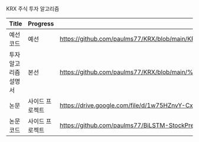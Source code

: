 KRX 주식 투자 알고리즘

|Title|Progress|Source|Lisence|
|---|---|---|---|
|예선 코드|예선|https://github.com/paulms77/KRX/blob/main/KRX_Project_paul77ms.ipynb|Free|
|투자 알고리즘 설명서|본선|https://github.com/paulms77/KRX/blob/main/%E1%84%90%E1%85%AE%E1%84%8C%E1%85%A1%E1%84%8B%E1%85%A1%E1%86%AF%E1%84%80%E1%85%A9%E1%84%85%E1%85%B5%E1%84%8C%E1%85%B3%E1%86%B7%E1%84%89%E1%85%A5%E1%86%AF%E1%84%86%E1%85%A7%E1%86%BC%E1%84%89%E1%85%A5_%E1%84%90%E1%85%B5%E1%86%B728_paul77ms.pdf|Free|
|논문|사이드 프로젝트|https://drive.google.com/file/d/1w75HZnvY-Cx5dHR7KNdrEYsqq_6Zy-by/view?usp=sharing|-|
|논문 코드|사이드 프로젝트|https://github.com/paulms77/BiLSTM-StockPrediction-Algorithm|Apache 2.0|
